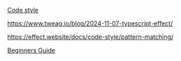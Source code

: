

[Code style](https://www.sandromaglione.com/articles/complete-introduction-to-using-effect-in-typescript)


https://www.tweag.io/blog/2024-11-07-typescript-effect/

https://effect.website/docs/code-style/pattern-matching/


[Beginners Guide](https://www.typeonce.dev/course/effect-beginners-complete-getting-started/type-safe-error-handling-with-effect/pipe-dual-and-effect-succeed)







